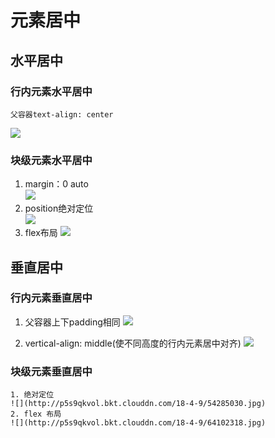 # 元素居中

## 水平居中

### 行内元素水平居中

    父容器text-align: center
 ![](http://p5s9qkvol.bkt.clouddn.com/18-4-9/27809784.jpg)

### 块级元素水平居中
   1. margin：0 auto  
    ![](http://p5s9qkvol.bkt.clouddn.com/18-4-9/50440466.jpg)
   2. position绝对定位  
    ![](http://p5s9qkvol.bkt.clouddn.com/18-4-9/54285030.jpg)
   3. flex布局
    ![](http://p5s9qkvol.bkt.clouddn.com/18-4-9/87974921.jpg)


## 垂直居中
   
### 行内元素垂直居中

   1. 父容器上下padding相同 
    ![](http://p5s9qkvol.bkt.clouddn.com/18-4-9/60290682.jpg)

   2. vertical-align: middle(使不同高度的行内元素居中对齐)
    ![](http://p5s9qkvol.bkt.clouddn.com/18-4-9/57427026.jpg)

### 块级元素垂直居中

    1. 绝对定位
    ![](http://p5s9qkvol.bkt.clouddn.com/18-4-9/54285030.jpg)   
    2. flex 布局    
    ![](http://p5s9qkvol.bkt.clouddn.com/18-4-9/64102318.jpg)



